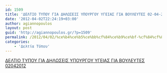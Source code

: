 ```yaml
---
id: 1509
title: 'ΔΕΛΤΙΟ ΤΥΠΟΥ ΓΙΑ ΔΗΛΩΣΕΙΣ ΥΠΟΥΡΓΟΥ ΥΓΕΙΑΣ ΓΙΑ ΒΟΥΛΕΥΤΕΣ 02-04-2012'
date: '2012-04-02T22:24:19+03:00'
author: agiannopoulos
layout: post
guid: 'http://agiannopoulos.gr/?p=1509'
permalink: /2012/04/02/%ce%b4%ce%b5%ce%bb%cf%84%ce%b9%ce%bf-%cf%84%cf%85%cf%80%ce%bf%cf%85-%ce%b3%ce%b9%ce%b1-%ce%b4%ce%b7%ce%bb%cf%89%cf%83%ce%b5%ce%b9%cf%83-%cf%85%cf%80%ce%bf%cf%85%cf%81%ce%b3%ce%bf%cf%85-%cf%85%ce%b3/
categories:
    - 'Δελτία Τύπου'
---
```


[ΔΕΛΤΙΟ ΤΥΠΟΥ ΓΙΑ ΔΗΛΩΣΕΙΣ ΥΠΟΥΡΓΟΥ ΥΓΕΙΑΣ ΓΙΑ ΒΟΥΛΕΥΤΕΣ 02042012](/wp-content/uploads/2012/04/ceb4ceb5cebbcf84ceb9cebf-cf84cf85cf80cebfcf85-ceb3ceb9ceb1-ceb4ceb7cebbcf89cf83ceb5ceb9cf83-cf85cf80cebfcf85cf81ceb3cebfcf85-cf85ceb3.doc)